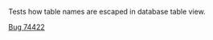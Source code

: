 Tests how table names are escaped in database table view.

[Bug 74422](https://bugs.webkit.org/show_bug.cgi?id=61205)
